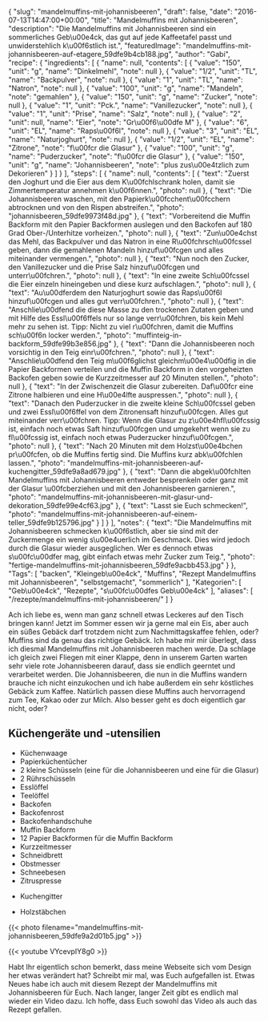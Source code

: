 {
    "slug": "mandelmuffins-mit-johannisbeeren",
    "draft": false,
    "date": "2016-07-13T14:47:00+00:00",
    "title": "Mandelmuffins mit Johannisbeeren",
    "description": "Die Mandelmuffins mit Johannisbeeren sind ein sommerliches Geb\u00e4ck, das gut auf jede Kaffeetafel passt und unwiderstehlich k\u00f6stlich ist.",
    "featuredImage": "mandelmuffins-mit-johannisbeeren-auf-etagere_59dfe9b4cb188.jpg",
    "author": "Gabi",
    "recipe": {
        "ingredients": [
            {
                "name": null,
                "contents": [
                    {
                        "value": "150",
                        "unit": "g",
                        "name": "Dinkelmehl",
                        "note": null
                    },
                    {
                        "value": "1\/2",
                        "unit": "TL",
                        "name": "Backpulver",
                        "note": null
                    },
                    {
                        "value": "1",
                        "unit": "TL",
                        "name": "Natron",
                        "note": null
                    },
                    {
                        "value": "100",
                        "unit": "g",
                        "name": "Mandeln",
                        "note": "gemahlen"
                    },
                    {
                        "value": "150",
                        "unit": "g",
                        "name": "Zucker",
                        "note": null
                    },
                    {
                        "value": "1",
                        "unit": "Pck.",
                        "name": "Vanillezucker",
                        "note": null
                    },
                    {
                        "value": "1",
                        "unit": "Prise",
                        "name": "Salz",
                        "note": null
                    },
                    {
                        "value": "2",
                        "unit": null,
                        "name": "Eier",
                        "note": "Gr\u00f6\u00dfe M"
                    },
                    {
                        "value": "6",
                        "unit": "EL",
                        "name": "Raps\u00f6l",
                        "note": null
                    },
                    {
                        "value": "3",
                        "unit": "EL",
                        "name": "Naturjoghurt",
                        "note": null
                    },
                    {
                        "value": "1\/2",
                        "unit": "EL",
                        "name": "Zitrone",
                        "note": "f\u00fcr die Glasur"
                    },
                    {
                        "value": "100",
                        "unit": "g",
                        "name": "Puderzucker",
                        "note": "f\u00fcr die Glasur"
                    },
                    {
                        "value": "150",
                        "unit": "g",
                        "name": "Johannisbeeren",
                        "note": "plus zus\u00e4tzlich zum Dekorieren"
                    }
                ]
            }
        ],
        "steps": [
            {
                "name": null,
                "contents": [
                    {
                        "text": "Zuerst den Joghurt und die Eier aus dem K\u00fchlschrank holen, damit sie Zimmertemperatur annehmen k\u00f6nnen.",
                        "photo": null
                    },
                    {
                        "text": "Die Johannisbeeren waschen, mit den Papierk\u00fcchent\u00fcchern abtrocknen und von den Rispen abstreifen.",
                        "photo": "johannisbeeren_59dfe9973f48d.jpg"
                    },
                    {
                        "text": "Vorbereitend die Muffin Backform mit den  Papier Backformen auslegen und den Backofen auf 180 Grad Ober-\/Unterhitze vorheizen.",
                        "photo": null
                    },
                    {
                        "text": "Zun\u00e4chst das Mehl, das Backpulver und das Natron in eine R\u00fchrsch\u00fcssel geben, dann die gemahlenen Mandeln hinzuf\u00fcgen und alles miteinander vermengen.",
                        "photo": null
                    },
                    {
                        "text": "Nun noch den Zucker, den Vanillezucker und die Prise Salz hinzuf\u00fcgen und unterr\u00fchren.",
                        "photo": null
                    },
                    {
                        "text": "In eine zweite Sch\u00fcssel die Eier einzeln hineingeben und diese kurz aufschlagen.",
                        "photo": null
                    },
                    {
                        "text": "Au\u00dferdem den Naturjoghurt sowie das Raps\u00f6l hinzuf\u00fcgen und alles gut verr\u00fchren.",
                        "photo": null
                    },
                    {
                        "text": "Anschlie\u00dfend die diese Masse zu den trockenen Zutaten geben und mit Hilfe des Essl\u00f6ffels nur so lange verr\u00fchren, bis kein Mehl mehr zu sehen ist. Tipp: Nicht zu viel r\u00fchren, damit die Muffins sch\u00f6n locker werden.",
                        "photo": "muffinteig-in-backform_59dfe99b3e856.jpg"
                    },
                    {
                        "text": "Dann die Johannisbeeren noch vorsichtig in den Teig einr\u00fchren.",
                        "photo": null
                    },
                    {
                        "text": "Anschlie\u00dfend den Teig m\u00f6glichst gleichm\u00e4\u00dfig in die Papier Backformen verteilen und die Muffin Backform in den vorgeheizten Backofen geben sowie de Kurzzeitmesser auf 20 Minuten stellen.",
                        "photo": null
                    },
                    {
                        "text": "In der Zwischenzeit die Glasur zubereiten. Daf\u00fcr eine Zitrone halbieren und eine H\u00e4lfte auspressen.",
                        "photo": null
                    },
                    {
                        "text": "Danach den Puderzucker in die zweite kleine  Sch\u00fcssel geben und zwei Essl\u00f6ffel von dem Zitronensaft hinzuf\u00fcgen. Alles gut miteinander verr\u00fchren. Tipp: Wenn die Glasur zu z\u00e4hfl\u00fcssig ist, einfach noch etwas Saft hinzuf\u00fcgen und umgekehrt wenn sie zu fl\u00fcssig ist, einfach noch etwas Puderzucker hinzuf\u00fcgen.",
                        "photo": null
                    },
                    {
                        "text": "Nach 20 Minuten mit dem Holzst\u00e4bchen pr\u00fcfen, ob die Muffins fertig sind. Die Muffins kurz abk\u00fchlen lassen.",
                        "photo": "mandelmuffins-mit-johannisbeeren-auf-kuchengitter_59dfe9a8ad679.jpg"
                    },
                    {
                        "text": "Dann die abgek\u00fchlten Mandelmuffins mit Johannisbeeren entweder besprenkeln oder ganz  mit der Glasur \u00fcberziehen und mit den Johannisbeeren garnieren.",
                        "photo": "mandelmuffins-mit-johannisbeeren-mit-glasur-und-dekoration_59dfe99e4cf63.jpg"
                    },
                    {
                        "text": "Lasst sie Euch schmecken!",
                        "photo": "mandelmuffins-mit-johannisbeeren-auf-einem-teller_59dfe9b125796.jpg"
                    }
                ]
            }
        ],
        "notes": {
            "text": "Die Mandelmuffins mit Johannisbeeren schmecken k\u00f6stlich, aber sie sind mit der Zuckermenge ein wenig s\u00e4uerlich im Geschmack. Dies wird jedoch durch die Glasur wieder ausgeglichen. Wer es dennoch etwas s\u00fc\u00dfer mag, gibt einfach etwas mehr Zucker zum Teig.",
            "photo": "fertige-mandelmuffins-mit-johannisbeeren_59dfe9acbb453.jpg"
        }
    },
    "Tags": [
        "backen",
        "Kleingeb\u00e4ck",
        "Muffins",
        "Rezept Mandelmuffins mit Johannisbeeren",
        "selbstgemacht",
        "sommerlich"
    ],
    "Kategorien": [
        "Geb\u00e4ck",
        "Rezepte",
        "s\u00fc\u00dfes Geb\u00e4ck"
    ],
    "aliases": [
        "\/rezepte\/mandelmuffins-mit-johannisbeeren\/"
    ]
}

Ach ich liebe es, wenn man ganz schnell etwas Leckeres auf den Tisch bringen kann! Jetzt im Sommer essen wir ja gerne mal ein Eis, aber auch ein süßes Gebäck darf trotzdem nicht zum Nachmittagskaffee fehlen, oder? Muffins sind da genau das richtige Gebäck. Ich habe mir mir überlegt, dass ich diesmal Mandelmuffins mit Johannisbeeren machen werde. Da schlage ich gleich zwei Fliegen mit einer Klappe, denn in unserem Garten warten sehr viele rote Johannisbeeren darauf, dass sie endlich geerntet und verarbeitet werden. Die Johannisbeeren, die nun in die Muffins wandern brauche ich nicht einzukochen und ich habe außerdem ein sehr köstliches Gebäck zum Kaffee. Natürlich passen diese Muffins auch hervorragend zum Tee, Kakao oder zur Milch. Also besser geht es doch eigentlich gar nicht, oder?

## Küchengeräte und -utensilien

 * Küchenwaage
 * Papierküchentücher
 * 2 kleine Schüsseln (eine für die Johannisbeeren und eine für die Glasur)
 * 2 Rührschüsseln
 * Esslöffel
 * Teelöffel
 * Backofen
 * Backofenrost
 * Backofenhandschuhe
 * Muffin Backform
 * 12 Papier Backformen für die Muffin Backform
 * Kurzzeitmesser
 * Schneidbrett
 * Obstmesser
 * Schneebesen
 * Zitruspresse
 - Kuchengitter
 * Holzstäbchen


{{< photo filename="mandelmuffins-mit-johannisbeeren_59dfe9a2d01b5.jpg" >}}

{{< youtube VYcevpIY8g0 >}}

Habt Ihr eigentlich schon bemerkt, dass meine Webseite sich vom Design her etwas verändert hat? Schreibt mir mal, was Euch aufgefallen ist. Etwas Neues habe ich auch mit diesem Rezept der Mandelmuffins mit Johannisbeeren für Euch. Nach langer, langer Zeit gibt es endlich mal wieder ein Video dazu. Ich hoffe, dass Euch sowohl das Video als auch das Rezept gefallen.